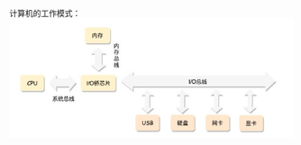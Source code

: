 计算机的工作模式：   
![Image text](https://github.com/Yongli-Lisa/Linux-Notes1/blob/e0635b7ceb06d4ff7aede6a73bbc21354ed6aaf8/Img/%E8%AE%A1%E7%AE%97%E6%9C%BA%E5%B7%A5%E4%BD%9C%E6%A8%A1%E5%BC%8F.JPG)
